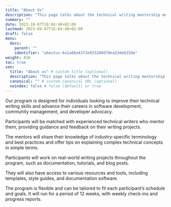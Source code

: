 ```yaml
---
title: "About Us"
description: "This page talks about the technical writing mentorship mentorship program"
summary: ""
date: 2023-10-07T16:04:48+02:00
lastmod: 2023-09-07T16:04:48+02:00
draft: false
menu:
  docs:
    parent: ""
    identifier: "aboutus-6a1a6be4373e933280d78ea53de6158e"
weight: 810
toc: true
seo:
  title: "About us" # custom title (optional)
  description: "This page talks about the technical writing mentorship mentorship program" # custom description (recommended)
  canonical: "" # custom canonical URL (optional)
  noindex: false # false (default) or true
---
```


Our program is designed for individuals looking to improve their technical writing skills and advance their careers in software development, community management, and developer advocacy.

Participants will be matched with experienced technical writers who mentor them, providing guidance and feedback on their writing projects.

The mentors will share their knowledge of industry-specific terminology and best practices and offer tips on explaining complex technical concepts in simple terms.

Participants will work on real-world writing projects throughout the program, such as documentation, tutorials, and blog posts.

They will also have access to various resources and tools, including templates, style guides, and documentation software.

The program is flexible and can be tailored to fit each participant’s schedule and goals. It will run for a period of 12 weeks, with weekly check-ins and progress reports.
